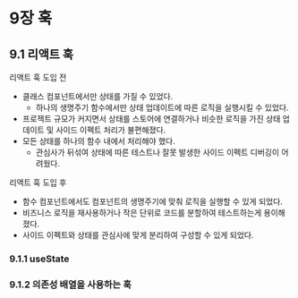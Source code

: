 # 9장 훅
## 9.1 리액트 훅
리액트 훅 도입 전
- 클래스 컴포넌트에서만 상태를 가질 수 있었다.
  - 하나의 생명주기 함수에서만 상태 업데이트에 따른 로직을 실행시킬 수 있었다.
- 프로젝트 규모가 커지면서 상태를 스토어에 연결하거나 비슷한 로직을 가진 상태 업데이트 및 사이드 이펙트 처리가 불편해졌다.
- 모든 상태를 하나의 함수 내에서 처리해야 했다.
  - 관심사가 뒤섞여 상태에 따른 테스트나 잘못 발생한 사이드 이펙트 디버깅이 어려웠다.

리액트 훅 도입 후
- 함수 컴포넌트에서도 컴포넌트의 생명주기에 맞춰 로직을 실행할 수 있게 되었다.
- 비즈니스 로직을 재사용하거나 작은 단위로 코드를 분할하여 테스트하는게 용이해 졌다.
- 사이드 이펙트와 상태를 관심사에 맞게 분리하여 구성할 수 있게 되었다.

### 9.1.1 useState


### 9.1.2 의존성 배열을 사용하는 훅
